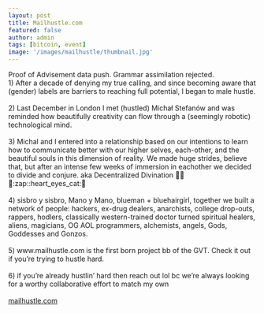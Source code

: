 ```yaml
---
layout: post
title: Mailhustle.com
featured: false
author: admin
tags: [bitcoin, event]
image: '/images/mailhustle/thumbnail.jpg'
---
```

<p>
Proof of Advisement data push. Grammar assimilation rejected. 
<br>
1) After a decade of denying my true calling, and since becoming aware that (gender) labels are barriers to reaching full potential, I began to male hustle. 
<br>
<br>
2) Last December in London I met (hustled) Michał Stefanów and was reminded how beautifully creativity can flow through a (seemingly robotic) technological mind. 
<br> 
<br>
3) Michal and I entered into a relationship based on our intentions to learn how to communicate better with our higher selves, each-other, and the beautiful souls in this dimension of reality. We made huge strides, believe that, but after an intense few weeks of immersion in eachother we decided to divide and conjure. aka Decentralized Divination 🤜🏼🦄:zap::heart_eyes_cat:🧠
<br>
  <br>
4) sisbro y sisbro, Mano y Mano, blueman + bluehairgirl, together we built a network of people: hackers, ex-drug dealers, anarchists, college drop-outs, rappers, hodlers, classically western-trained doctor turned spiritual healers, aliens, magicians, OG AOL programmers, alchemists, angels, Gods, Goddesses and Gonzos. 
<br>
  <br>
5) www.mailhustle.com is the first born project bb of the GVT. Check it out if you’re trying to hustle hard. 
<br>
  <br>
6) if you’re already hustlin’ hard then reach out lol bc we’re always looking for a worthy collaborative effort to match my own
<br>
  <br>
  <a href="http://mailhustle.com">mailhustle.com</a>

